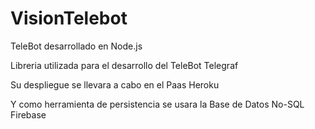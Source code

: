 # VisionTelebot
TeleBot desarrollado en Node.js

Libreria utilizada para el desarrollo del TeleBot Telegraf

Su despliegue se llevara a cabo en el Paas Heroku

Y como herramienta de persistencia se usara la Base de Datos No-SQL Firebase
